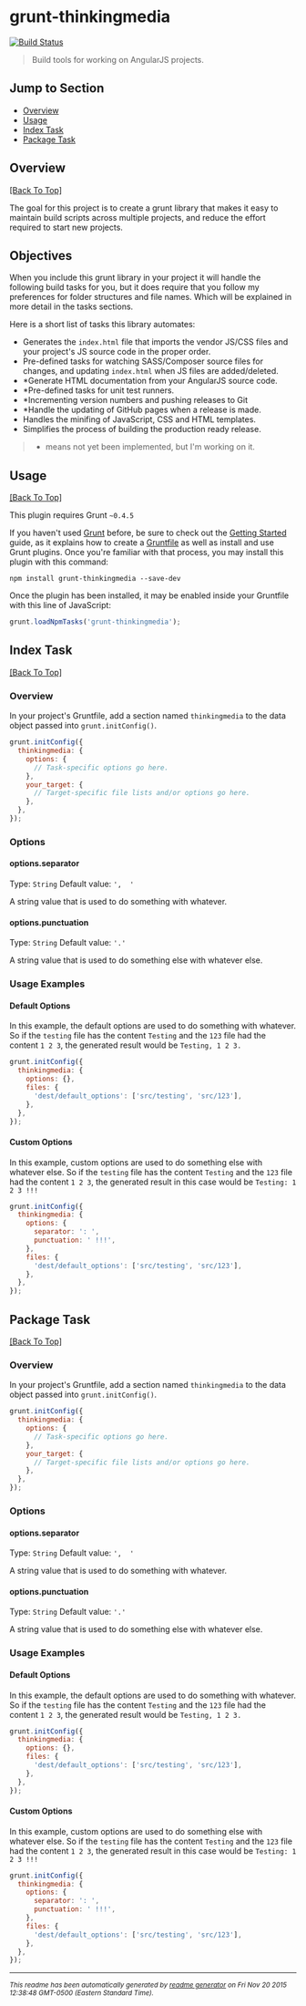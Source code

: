 # grunt-thinkingmedia 
[![Build Status](https://secure.travis-ci.org/thinkingmedia/grunt-thinkingmedia.png?branch=master)](http://travis-ci.org/thinkingmedia/grunt-thinkingmedia)

> Build tools for working on AngularJS projects.

## Jump to Section

* [Overview](#overview)
* [Usage](#usage)
* [Index Task](#index-task)
* [Package Task](#package-task)

## Overview
[[Back To Top]](#jump-to-section)

The goal for this project is to create a grunt library that makes it easy to maintain build scripts across multiple projects, and reduce the effort required to start
new projects.

## Objectives

When you include this grunt library in your project it will handle the following build tasks for you, but it does require that you follow my preferences for folder
structures and file names. Which will be explained in more detail in the tasks sections.

Here is a short list of tasks this library automates:

- Generates the `index.html` file that imports the vendor JS/CSS files and your project's JS source code in the proper order.
- Pre-defined tasks for watching SASS/Composer source files for changes, and updating `index.html` when JS files are added/deleted.
- *Generate HTML documentation from your AngularJS source code.
- *Pre-defined tasks for unit test runners.
- *Incrementing version numbers and pushing releases to Git
- *Handle the updating of GitHub pages when a release is made.
- Handles the minifing of JavaScript, CSS and HTML templates.
- Simplifies the process of building the production ready release.

> * means not yet been implemented, but I'm working on it.

## Usage
[[Back To Top]](#jump-to-section)

This plugin requires Grunt `~0.4.5`

If you haven't used [Grunt](http://gruntjs.com/) before, be sure to check out the [Getting Started](http://gruntjs.com/getting-started) guide, as it explains how to create a [Gruntfile](http://gruntjs.com/sample-gruntfile) as well as install and use Grunt plugins. Once you're familiar with that process, you may install this plugin with this command:

```shell
npm install grunt-thinkingmedia --save-dev
```

Once the plugin has been installed, it may be enabled inside your Gruntfile with this line of JavaScript:

```js
grunt.loadNpmTasks('grunt-thinkingmedia');
```


## Index Task
[[Back To Top]](#jump-to-section)

### Overview
In your project's Gruntfile, add a section named `thinkingmedia` to the data object passed into `grunt.initConfig()`.

```js
grunt.initConfig({
  thinkingmedia: {
    options: {
      // Task-specific options go here.
    },
    your_target: {
      // Target-specific file lists and/or options go here.
    },
  },
});
```

### Options

#### options.separator
Type: `String`
Default value: `',  '`

A string value that is used to do something with whatever.

#### options.punctuation
Type: `String`
Default value: `'.'`

A string value that is used to do something else with whatever else.

### Usage Examples

#### Default Options
In this example, the default options are used to do something with whatever. So if the `testing` file has the content `Testing` and the `123` file had the content `1 2 3`, the generated result would be `Testing, 1 2 3.`

```js
grunt.initConfig({
  thinkingmedia: {
    options: {},
    files: {
      'dest/default_options': ['src/testing', 'src/123'],
    },
  },
});
```

#### Custom Options
In this example, custom options are used to do something else with whatever else. So if the `testing` file has the content `Testing` and the `123` file had the content `1 2 3`, the generated result in this case would be `Testing: 1 2 3 !!!`

```js
grunt.initConfig({
  thinkingmedia: {
    options: {
      separator: ': ',
      punctuation: ' !!!',
    },
    files: {
      'dest/default_options': ['src/testing', 'src/123'],
    },
  },
});
```


## Package Task
[[Back To Top]](#jump-to-section)

### Overview
In your project's Gruntfile, add a section named `thinkingmedia` to the data object passed into `grunt.initConfig()`.

```js
grunt.initConfig({
  thinkingmedia: {
    options: {
      // Task-specific options go here.
    },
    your_target: {
      // Target-specific file lists and/or options go here.
    },
  },
});
```

### Options

#### options.separator
Type: `String`
Default value: `',  '`

A string value that is used to do something with whatever.

#### options.punctuation
Type: `String`
Default value: `'.'`

A string value that is used to do something else with whatever else.

### Usage Examples

#### Default Options
In this example, the default options are used to do something with whatever. So if the `testing` file has the content `Testing` and the `123` file had the content `1 2 3`, the generated result would be `Testing, 1 2 3.`

```js
grunt.initConfig({
  thinkingmedia: {
    options: {},
    files: {
      'dest/default_options': ['src/testing', 'src/123'],
    },
  },
});
```

#### Custom Options
In this example, custom options are used to do something else with whatever else. So if the `testing` file has the content `Testing` and the `123` file had the content `1 2 3`, the generated result in this case would be `Testing: 1 2 3 !!!`

```js
grunt.initConfig({
  thinkingmedia: {
    options: {
      separator: ': ',
      punctuation: ' !!!',
    },
    files: {
      'dest/default_options': ['src/testing', 'src/123'],
    },
  },
});
```




--------
<small>_This readme has been automatically generated by [readme generator](https://github.com/aponxi/grunt-readme-generator) on Fri Nov 20 2015 12:38:48 GMT-0500 (Eastern Standard Time)._</small>